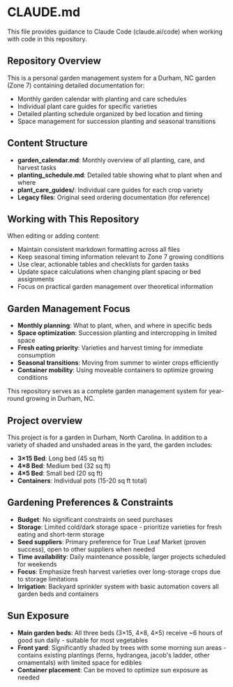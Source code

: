 # CLAUDE.md

This file provides guidance to Claude Code (claude.ai/code) when working with code in this repository.

## Repository Overview

This is a personal garden management system for a Durham, NC garden (Zone 7) containing detailed documentation for:
- Monthly garden calendar with planting and care schedules
- Individual plant care guides for specific varieties
- Detailed planting schedule organized by bed location and timing
- Space management for succession planting and seasonal transitions

## Content Structure

- **garden_calendar.md**: Monthly overview of all planting, care, and harvest tasks
- **planting_schedule.md**: Detailed table showing what to plant when and where
- **plant_care_guides/**: Individual care guides for each crop variety
- **Legacy files**: Original seed ordering documentation (for reference)

## Working with This Repository

When editing or adding content:
- Maintain consistent markdown formatting across all files
- Keep seasonal timing information relevant to Zone 7 growing conditions
- Use clear, actionable tables and checklists for garden tasks
- Update space calculations when changing plant spacing or bed assignments
- Focus on practical garden management over theoretical information

## Garden Management Focus

- **Monthly planning**: What to plant, when, and where in specific beds
- **Space optimization**: Succession planting and intercropping in limited space
- **Fresh eating priority**: Varieties and harvest timing for immediate consumption
- **Seasonal transitions**: Moving from summer to winter crops efficiently
- **Container mobility**: Using moveable containers to optimize growing conditions

This repository serves as a complete garden management system for year-round growing in Durham, NC.

## Project overview

This project is for a garden in Durham, North Carolina. In addition to a variety of shaded and unshaded areas in the yard, the garden includes:

- **3×15 Bed**: Long bed (45 sq ft)
- **4×8 Bed**: Medium bed (32 sq ft)
- **4×5 Bed**: Small bed (20 sq ft)
- **Containers**: Individual pots (15-20 sq ft total)

## Gardening Preferences & Constraints

- **Budget**: No significant constraints on seed purchases
- **Storage**: Limited cold/dark storage space - prioritize varieties for fresh eating and short-term storage
- **Seed suppliers**: Primary preference for True Leaf Market (proven success), open to other suppliers when needed
- **Time availability**: Daily maintenance possible, larger projects scheduled for weekends
- **Focus**: Emphasize fresh harvest varieties over long-storage crops due to storage limitations
- **Irrigation**: Backyard sprinkler system with basic automation covers all garden beds and containers

## Sun Exposure

- **Main garden beds**: All three beds (3×15, 4×8, 4×5) receive ~6 hours of good sun daily - suitable for most vegetables
- **Front yard**: Significantly shaded by trees with some morning sun areas - contains existing plantings (ferns, hydrangea, jacob's ladder, other ornamentals) with limited space for edibles
- **Container placement**: Can be moved to optimize sun exposure as needed